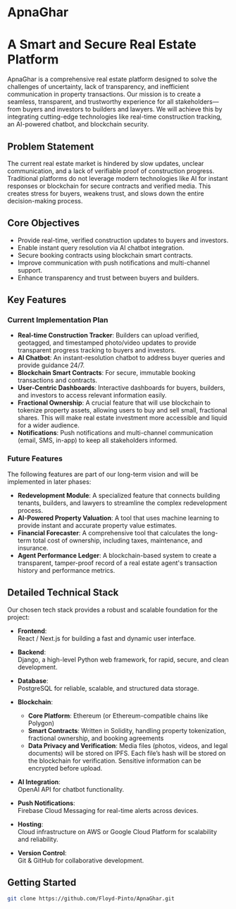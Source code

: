 # ApnaGhar
# A Smart and Secure Real Estate Platform 

ApnaGhar is a comprehensive real estate platform designed to solve the challenges of uncertainty, lack of transparency, and inefficient communication in property transactions. Our mission is to create a seamless, transparent, and trustworthy experience for all stakeholders—from buyers and investors to builders and lawyers. We will achieve this by integrating cutting-edge technologies like real-time construction tracking, an AI-powered chatbot, and blockchain security.

## Problem Statement

The current real estate market is hindered by slow updates, unclear communication, and a lack of verifiable proof of construction progress. Traditional platforms do not leverage modern technologies like AI for instant responses or blockchain for secure contracts and verified media. This creates stress for buyers, weakens trust, and slows down the entire decision-making process.

## Core Objectives

  * Provide real-time, verified construction updates to buyers and investors.
  * Enable instant query resolution via AI chatbot integration.
  * Secure booking contracts using blockchain smart contracts.
  * Improve communication with push notifications and multi-channel support.
  * Enhance transparency and trust between buyers and builders.

## Key Features

### Current Implementation Plan

  * **Real-time Construction Tracker**: Builders can upload verified, geotagged, and timestamped photo/video updates to provide transparent progress tracking to buyers and investors.
  * **AI Chatbot**: An instant-resolution chatbot to address buyer queries and provide guidance 24/7.
  * **Blockchain Smart Contracts**: For secure, immutable booking transactions and contracts.
  * **User-Centric Dashboards**: Interactive dashboards for buyers, builders, and investors to access relevant information easily.
  * **Fractional Ownership**: A crucial feature that will use blockchain to tokenize property assets, allowing users to buy and sell small, fractional shares. This will make real estate investment more accessible and liquid for a wider audience.
  * **Notifications**: Push notifications and multi-channel communication (email, SMS, in-app) to keep all stakeholders informed.

### Future Features

The following features are part of our long-term vision and will be implemented in later phases:

  * **Redevelopment Module**: A specialized feature that connects building tenants, builders, and lawyers to streamline the complex redevelopment process.
  * **AI-Powered Property Valuation**: A tool that uses machine learning to provide instant and accurate property value estimates.
  * **Financial Forecaster**: A comprehensive tool that calculates the long-term total cost of ownership, including taxes, maintenance, and insurance.
  * **Agent Performance Ledger**: A blockchain-based system to create a transparent, tamper-proof record of a real estate agent's transaction history and performance metrics.

## Detailed Technical Stack  

Our chosen tech stack provides a robust and scalable foundation for the project:  

- **Frontend**:  
  React / Next.js for building a fast and dynamic user interface.  

- **Backend**:  
  Django, a high-level Python web framework, for rapid, secure, and clean development.  

- **Database**:  
  PostgreSQL for reliable, scalable, and structured data storage.  

- **Blockchain**:  
  - **Core Platform**: Ethereum (or Ethereum-compatible chains like Polygon)  
  - **Smart Contracts**: Written in Solidity, handling property tokenization, fractional ownership, and booking agreements  
  - **Data Privacy and Verification**: Media files (photos, videos, and legal documents) will be stored on IPFS. Each file’s hash will be stored on the blockchain for verification. Sensitive information can be encrypted before upload.  

- **AI Integration**:  
  OpenAI API for chatbot functionality.  

- **Push Notifications**:  
  Firebase Cloud Messaging for real-time alerts across devices.  

- **Hosting**:  
  Cloud infrastructure on AWS or Google Cloud Platform for scalability and reliability.  

- **Version Control**:  
  Git & GitHub for collaborative development.  


## Getting Started

```bash
git clone https://github.com/Floyd-Pinto/ApnaGhar.git
```

